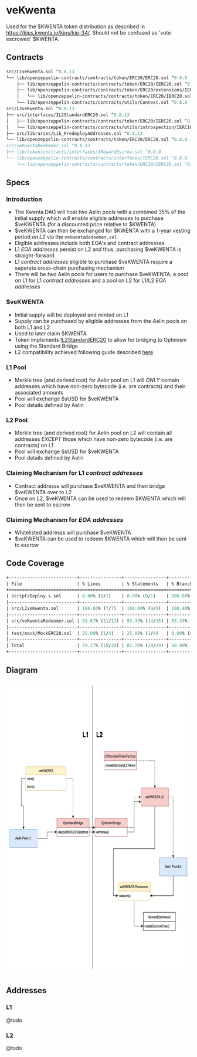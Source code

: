 # veKwenta

Used for the $KWENTA token distribution as described in https://kips.kwenta.io/kips/kip-34/. Should not be confused as 'vote escrowed' $KWENTA.

## Contracts

```ml
src/L1veKwenta.sol ^0.8.13
└── lib/openzeppelin-contracts/contracts/token/ERC20/ERC20.sol ^0.8.0
    ├── lib/openzeppelin-contracts/contracts/token/ERC20/IERC20.sol ^0.8.0
    ├── lib/openzeppelin-contracts/contracts/token/ERC20/extensions/IERC20Metadata.sol ^0.8.0
    │   └── lib/openzeppelin-contracts/contracts/token/ERC20/IERC20.sol ^0.8.0
    └── lib/openzeppelin-contracts/contracts/utils/Context.sol ^0.8.0
src/L2veKwenta.sol ^0.8.13
├── src/interfaces/IL2StandardERC20.sol ^0.8.13
│   ├── lib/openzeppelin-contracts/contracts/token/ERC20/IERC20.sol ^0.8.0
│   └── lib/openzeppelin-contracts/contracts/utils/introspection/IERC165.sol ^0.8.0
├── src/libraries/Lib_PredeployAddresses.sol ^0.8.13
└── lib/openzeppelin-contracts/contracts/token/ERC20/ERC20.sol ^0.8.0 (*)
src/veKwentaRedeemer.sol ^0.8.13
├── lib/token/contracts/interfaces/IRewardEscrow.sol ^0.8.0
└── lib/openzeppelin-contracts/contracts/interfaces/IERC20.sol ^0.8.0
    └── lib/openzeppelin-contracts/contracts/token/ERC20/IERC20.sol ^0.8.0
```

## Specs

### Introduction 

* The Kwenta DAO will host two Aelin pools with a combined 35% of the initial supply which will enable eligible addresses to purchase $veKWENTA (for a discounted price relative to $KWENTA)
* $veKWENTA can then be exchanged for $KWENTA with a 1-year vesting period *on L2* via the `veKwentaRedeemer.sol`
* Eligible addresses include both EOA's and contract addresses
* L1 *EOA addresses* persist on L2 and thus, purchasing $veKWENTA is straight-forward 
* L1 *contract addresses* eligible to purchase $veKWENTA require a seperate cross-chain purchasing mechanism
* There will be *two* Aelin pools for users to purchase $veKWENTA; a pool on L1 for L1 *contract addresses* and a pool on L2 for L1/L2 *EOA addresses*

### $veKWENTA

* Initial supply will be deployed and minted on L1
* Supply can be purchased by eligible addresses from the Aelin pools on both L1 and L2
* Used to later claim $KWENTA 
* Token implements [IL2StandardERC20](https://github.com/ethereum-optimism/optimism/blob/develop/packages/contracts/contracts/standards/IL2StandardERC20.sol) to allow for bridging to Optimism using the Standard Bridge
* L2 compatibility achieved following guide described [here](https://github.com/ethereum-optimism/optimism-tutorial/tree/main/standard-bridge-standard-token#deploying-a-standard-token)

### L1 Pool

* Merkle tree (and derived root) for Aelin pool on L1 will *ONLY* contain addresses which have non-zero bytecode (i.e. are contracts) and their associated amounts
* Pool will exchange $sUSD for $veKWENTA
* Pool details defined by Aelin

### L2 Pool

* Merkle tree (and derived root) for Aelin pool on L2 will contain all addresses *EXCEPT* those which have non-zero bytecode (i.e. are contracts) on L1
* Pool will exchange $sUSD for $veKWENTA
* Pool details defined by Aelin

### Claiming Mechanism for L1 *contract addresses*

* Contract addresss will purchase $veKWENTA and then bridge $veKWENTA over to L2
* Once on L2, $veKWENTA can be used to redeem $KWENTA which will then be sent to escrow

### Claiming Mechanism for *EOA addresses*

* Whitelisted addresss will purchase $veKWENTA
* $veKWENTA can be used to redeem $KWENTA which will then be sent to escrow

## Code Coverage
```ml
+--------------------------+----------------+----------------+---------------+---------------+
| File                     | % Lines        | % Statements   | % Branches    | % Funcs       |
+============================================================================================+
| script/Deploy.s.sol      | 0.00% (0/1)    | 0.00% (0/1)    | 100.00% (0/0) | 0.00% (0/2)   |
|--------------------------+----------------+----------------+---------------+---------------|
| src/L2veKwenta.sol       | 100.00% (7/7)  | 100.00% (9/9)  | 100.00% (0/0) | 100.00% (3/3) |
|--------------------------+----------------+----------------+---------------+---------------|
| src/veKwentaRedeemer.sol | 91.67% (11/12) | 93.33% (14/15) | 83.33% (5/6)  | 100.00% (1/1) |
|--------------------------+----------------+----------------+---------------+---------------|
| test/mock/MockERC20.sol  | 25.00% (1/4)   | 25.00% (1/4)   | 0.00% (0/4)   | 33.33% (1/3)  |
|--------------------------+----------------+----------------+---------------+---------------|
| Total                    | 79.17% (19/24) | 82.76% (24/29) | 50.00% (5/10) | 55.56% (5/9)  |
+--------------------------+----------------+----------------+---------------+---------------+
```

## Diagram
<p align="center">
  <img src="/veKWENTA_1.jpg" width="800" height="800" alt="veKwenta"/>
</p>

## Addresses

### L1
@todo
### L2
@todo
